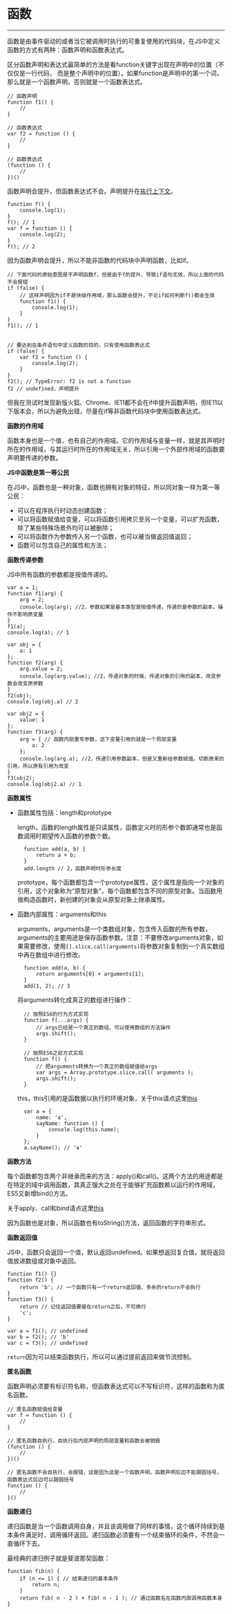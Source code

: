 # 函数 #


----------

函数是由事件驱动的或者当它被调用时执行的可重复使用的代码块，在JS中定义函数的方式有两种：函数声明和函数表达式。

区分函数声明和表达式最简单的方法是看function关键字出现在声明中的位置（不仅仅是一行代码， 而是整个声明中的位置）。如果function是声明中的第一个词，那么就是一个函数声明，否则就是一个函数表达式。
	
	// 函数声明
	function f1() {
		//
	}
	
	// 函数表达式
	var f2 = function () {
		//
	}
	
	// 函数表达式
	(function () {
		//
	})()

函数声明会提升，但函数表达式不会。声明提升在[执行上下文](https://github.com/huanghaibin91/My-JS/blob/master/md/execution-context.md)。

	function f() {
		console.log(1);
	}
	f(); // 1
	var f = function () {
		console.log(2);
	}
	f(); // 2

因为函数声明会提升，所以不能非函数的代码块中声明函数，比如if。

	// 下面代码的原始意图是不声明函数f，但是由于f的提升，导致if语句无效，所以上面的代码不会报错
    if (false) {
		// 这样声明因为if不是块级作用域，那么函数会提升，不论if如何判断f()都会生效
        function f1() {
			console.log(1);
		} 
    }
    f1(); // 1
        
	
    // 要达到在条件语句中定义函数的目的，只有使用函数表达式
    if (false) {
        var f2 = function () {
			console.log(2);
		}
    }
    f2(); // TypeError: f2 is not a function
	f2 // undefined，声明提升

但我在测试时发现新版火狐、Chrome、IE11都不会在if中提升函数声明，但IE11以下版本会，所以为避免出错，尽量在if等非函数代码块中使用函数表达式。

**函数的作用域**

函数本身也是一个值，也有自己的作用域。它的作用域与变量一样，就是其声明时所在的作用域，与其运行时所在的作用域无关，所以引用一个外部作用域的函数要声明要传递的参数。

**JS中函数是第一等公民**

在JS中，函数也是一种对象，函数也拥有对象的特征，所以同对象一样为第一等公民：

- 可以在程序执行时动态创建函数；
- 可以将函数赋值给变量，可以将函数引用拷贝至另一个变量，可以扩充函数，除了某些特殊场景外均可以被删除；
- 可以将函数作为参数传入另一个函数，也可以被当做返回值返回；
- 函数可以包含自己的属性和方法；

**函数传递参数**

JS中所有函数的参数都是按值传递的。

	var a = 1;
	function f1(arg) {
        arg = 2;
        console.log(arg); //2，参数如果是基本类型是按值传递，传递的是参数的副本，操作不影响原变量
    }
    f1(a);
    console.log(a); // 1

    var obj = {
        a: 1
    };
    function f2(arg) {
        arg.value = 2;
        console.log(arg.value); //2，传递对象的时候，传递对象的引用的副本，改变参数会改变原参数
    }
    f2(obj);
    console.log(obj.a) // 2
        
    var obj2 = {
        value: 1
    };
    function f3(arg) {
        arg = { // 函数内部重写参数，这下变量引用的就是一个局部变量
			a: 2
		};
        console.log(arg.a); //2，传递引用参数副本，但是又重新给参数赋值，切断原来的引用，所以原有引用为改变
    }
    f3(obj2);
    console.log(obj2.a) // 1

**函数属性**

- 函数属性包括：length和prototype

	length，函数的length属性是只读属性，函数定义时的形参个数即通常也是函数调用时期望传入函数的参数个数。
	
		function add(a, b) {
			return a + b;
		}
		add.length // 2，函数声明时形参长度
	
	prototype，每个函数都包含一个prototype属性，这个属性是指向一个对象的引用，这个对象称为“原型对象”。每个函数都包含不同的原型对象。当函数用做构造函数时，新创建的对象会从原型对象上继承属性。

- 函数内部属性：arguments和this

	arguments，arguments是一个类数组对象，包含传入函数的所有参数，arguments的主要用途是保存函数参数。注意：不要修改arguments对象，如果需要修改，使用`[].slice.call(arguments)`将参数对象复制到一个真实数组中再在数组中进行修改。
		
		function add(a, b) {
			return arguments[0] + arguments[1];
		}
		add(1, 2); // 3

	将arguments转化成真正的数组进行操作：	

		// 按照ES6的行为方式实现
		function f(...args) {
			// args已经是一个真正的数组，可以使用数组的方法操作
			args.shift();
		}

		// 按照ES6之前方式实现
		function f() {
			// 把arguments转换为一个真正的数组赋值给args
			var args = Array.prototype.slice.call( arguments );
			args.shift();
		}
	
	this，this引用的是函数据以执行的环境对象，关于this请点这里[this](https://github.com/huanghaibin91/My-JS/blob/master/md/this.md)
	
		var a = {
			name: 'a',
			sayName: function () {
				console.log(this.name);
			}
		};
		a.sayName(); // 'a'
	

**函数方法**

每个函数都包含两个非继承而来的方法：apply()和call()。这两个方法的用途都是在特定的域中调用函数，其真正强大之处在于能够扩充函数赖以运行的作用域，ES5又新增bind()方法。

关于apply、call和bind请点这里[this](https://github.com/huanghaibin91/My-JS/blob/master/md/this.md)

因为函数也是对象，所以函数也有toString()方法，返回函数的字符串形式。

**函数返回值**

JS中，函数只会返回一个值，默认返回undefined。如果想返回复合值，就将返回值放进数组或对象中返回。

	function f1() {}
	function f2() {
		return 'b'; // 一个函数只有一个return返回值，多余的return不会执行
	}
	function f3() {
		return // 记住返回值要接在return之后，不可换行 
		'c';
	}

	var a = f1(); // undefined
	var b = f2(); // 'b'
	var c = f3(); // undefined

`return`因为可以结束函数执行，所以可以通过提前返回来做节流控制。

**匿名函数**

函数声明必须要有标识符名称，但函数表达式可以不写标识符，这样的函数称为匿名函数。
	
	// 匿名函数赋值给变量
	var f = function () {
		//
	}
	
	// 匿名函数自执行，自执行后内部声明的局部变量和函数会被销毁
	(function () {
		//
	})()	
	
	// 匿名函数不会自执行，会报错，这是因为这是一个函数声明，函数声明后边不能跟圆括号，函数表达式后边可以跟圆括号
	function () {
		// 
	}()

**函数递归**

递归函数是当一个函数调用自身，并且该调用做了同样的事情，这个循环持续到基本条件满足时，调用循环返回。递归函数必须要有一个结束循环的条件，不然会一直循环下去。

最经典的递归例子就是斐波那契函数：

	function fib(n) {
    	if (n <= 1) { // 结束递归的基本条件
			return n;
		}
    	return fib( n - 2 ) + fib( n - 1 ); // 通过函数名在函数内部调用函数本身
	}



	




        

